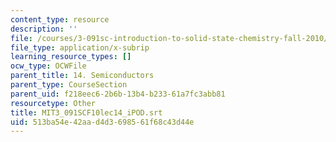 ```yaml
---
content_type: resource
description: ''
file: /courses/3-091sc-introduction-to-solid-state-chemistry-fall-2010/513ba54e42aad4d3698561f68c43d44e_MIT3_091SCF10lec14_iPOD.srt
file_type: application/x-subrip
learning_resource_types: []
ocw_type: OCWFile
parent_title: 14. Semiconductors
parent_type: CourseSection
parent_uid: f218eec6-2b6b-13b4-b233-61a7fc3abb81
resourcetype: Other
title: MIT3_091SCF10lec14_iPOD.srt
uid: 513ba54e-42aa-d4d3-6985-61f68c43d44e
---
```

